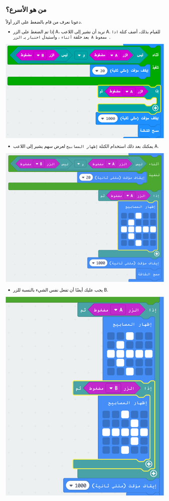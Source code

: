 ## من هو الأسرع؟

دعونا نعرف من قام بالضغط على الزر أولاً.

+ إذا تم الضغط على الزر A، نريد أن نشير إلى اللاعب A. للقيام بذلك، أضف كتلة `اذا` بعد حلقة `أثناء` ، واستبدل `اختبار` بـ `الزر A مضغوط `.

![لقطة شاشة](images/reaction-if-a.png)

+ يمكنك بعد ذلك استخدام الكتلة `إظهار المصابيح` لعرض سهم يشير إلى اللاعب A.

![لقطة شاشة](images/reaction-if-a-show.png)

+ يجب عليك أيضًا أن تفعل نفس الشيء بالنسبة للزر B.

![لقطة الشاشة](images/reaction-if-b-show.png)